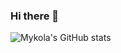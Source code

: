 ### Hi there 👋


![Mykola's GitHub stats](https://github-readme-stats.vercel.app/api?username=silinmykola&count_private=true&theme=radical)

<!--
**SilinMykola/silinmykola** is a ✨ _special_ ✨ repository because its `README.md` (this file) appears on your GitHub profile.

Here are some ideas to get you started:

- 🔭 I’m currently working on ...
- 🌱 I’m currently learning ...
- 👯 I’m looking to collaborate on ...
- 🤔 I’m looking for help with ...
- 💬 Ask me about ...
- 📫 How to reach me: ...
- 😄 Pronouns: ...
- ⚡ Fun fact: ...
-->
